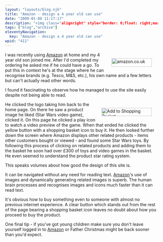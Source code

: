 ```yaml
---
layout: "layouts/blog.njk"
title: "Amazon - design a 4 year old can use"
date: "2009-01-08 11:17:17"
description: "<img class="alignright" style="border: 0;float: right;margin: 20px" src="http://www"
tags: ["blog","archive"]
eleventyNavigation:
  key: "Amazon - design a 4 year old can use"
wpid: "411"
---
```

<img class="alignright" style="border: 0;float: right;margin: 20px" src="http://www.chris-smith-web.com/wp/wp-content/uploads/2009/01/amazon.gif" alt="amazon.co.uk" width="133" height="28" />I was recently using <a href="http://www.amazon.co.uk" target="_blank">Amazon</a> at home and my 4 year old son joined me. After I'd completed my ordering he asked me if he could have a go. To put this in context he's at the stage where he can recognise brands (e.g. Tesco, M&amp;S, etc.), his own name and a few letters but can't actually read other words.

I found it fascinating to observe how he managed to use the site easily despite not being able to read.

<img class="alignright" style="float: right;border: 0;margin: 20px" src="http://www.chris-smith-web.com/wp/wp-content/uploads/2009/01/addtobasket.gif" alt="Add to Shopping Basket" width="166" height="27" />He clicked the logo taking him back to the home page. On there he saw a product image he liked (Star Wars video game), clicked it. On this page he clicked a play icon to watch a video preview of the game. When that ended he clicked the yellow button with a shopping basket icon to buy it. He then looked further down the screen where Amazon displays other related products - items other customers bought or viewed - and found some Star Wars toys. By following this process of clicking on related products and adding them to the basket he soon had over £300 of toys and video games in the basket. He even seemed to understand the product star rating system.

This speaks volumes about how good the design of this site is.

It can be navigated without any need for reading text. <a href="http://www.amazon.co.uk" target="_blank">Amazon</a>'s use of images and dynamically generating related images is superb. The human brain processes and recognises images and icons much faster than it can read text.

It's obvious how to buy something even to someone with almost no previous internet experience. A clear button which stands out from the rest of the page bearing a shopping basket icon leaves no doubt about how you proceed to buy the product.

One final tip - if you've got young children make sure you don't leave yourself logged in to <a href="http://www.amazon.co.uk" target="_blank">Amazon</a> or Father Christmas might be back sooner than you'd expect.